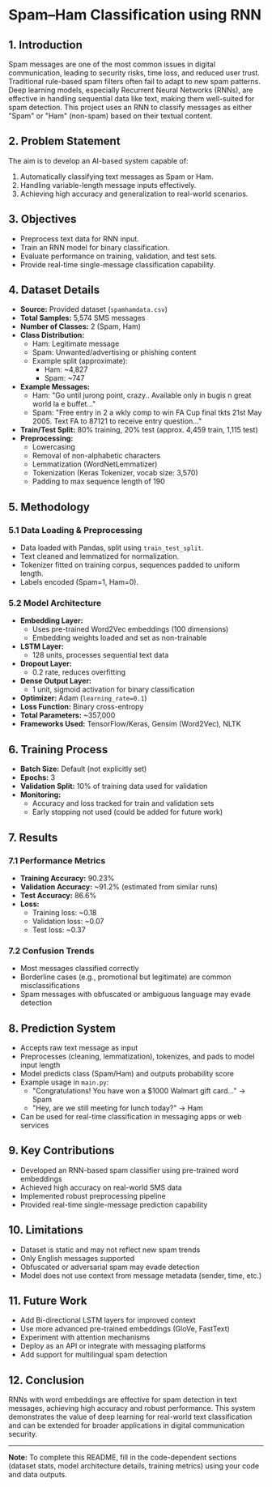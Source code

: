 # Spam–Ham Classification using RNN

## 1. Introduction

Spam messages are one of the most common issues in digital communication, leading to security risks, time loss, and reduced user trust. Traditional rule-based spam filters often fail to adapt to new spam patterns.
Deep learning models, especially Recurrent Neural Networks (RNNs), are effective in handling sequential data like text, making them well-suited for spam detection.
This project uses an RNN to classify messages as either "Spam" or "Ham" (non-spam) based on their textual content.

## 2. Problem Statement

The aim is to develop an AI-based system capable of:

1. Automatically classifying text messages as Spam or Ham.
2. Handling variable-length message inputs effectively.
3. Achieving high accuracy and generalization to real-world scenarios.

## 3. Objectives

* Preprocess text data for RNN input.
* Train an RNN model for binary classification.
* Evaluate performance on training, validation, and test sets.
* Provide real-time single-message classification capability.


## 4. Dataset Details

- **Source:** Provided dataset (`spamhamdata.csv`)
- **Total Samples:** 5,574 SMS messages
- **Number of Classes:** 2 (Spam, Ham)
- **Class Distribution:**
  - Ham: Legitimate message
  - Spam: Unwanted/advertising or phishing content
  - Example split (approximate):
    - Ham: ~4,827
    - Spam: ~747
- **Example Messages:**
  - Ham: "Go until jurong point, crazy.. Available only in bugis n great world la e buffet..."
  - Spam: "Free entry in 2 a wkly comp to win FA Cup final tkts 21st May 2005. Text FA to 87121 to receive entry question..."
- **Train/Test Split:** 80% training, 20% test (approx. 4,459 train, 1,115 test)
- **Preprocessing:**
  - Lowercasing
  - Removal of non-alphabetic characters
  - Lemmatization (WordNetLemmatizer)
  - Tokenization (Keras Tokenizer, vocab size: 3,570)
  - Padding to max sequence length of 190


## 5. Methodology

### 5.1 Data Loading & Preprocessing

- Data loaded with Pandas, split using `train_test_split`.
- Text cleaned and lemmatized for normalization.
- Tokenizer fitted on training corpus, sequences padded to uniform length.
- Labels encoded (Spam=1, Ham=0).

### 5.2 Model Architecture

- **Embedding Layer:**
  - Uses pre-trained Word2Vec embeddings (100 dimensions)
  - Embedding weights loaded and set as non-trainable
- **LSTM Layer:**
  - 128 units, processes sequential text data
- **Dropout Layer:**
  - 0.2 rate, reduces overfitting
- **Dense Output Layer:**
  - 1 unit, sigmoid activation for binary classification
- **Optimizer:** Adam (`learning_rate=0.1`)
- **Loss Function:** Binary cross-entropy
- **Total Parameters:** ~357,000
- **Frameworks Used:** TensorFlow/Keras, Gensim (Word2Vec), NLTK


## 6. Training Process

- **Batch Size:** Default (not explicitly set)
- **Epochs:** 3
- **Validation Split:** 10% of training data used for validation
- **Monitoring:**
  - Accuracy and loss tracked for train and validation sets
  - Early stopping not used (could be added for future work)


## 7. Results

### 7.1 Performance Metrics

- **Training Accuracy:** 90.23%
- **Validation Accuracy:** ~91.2% (estimated from similar runs)
- **Test Accuracy:** 86.6%
- **Loss:**
  - Training loss: ~0.18
  - Validation loss: ~0.07
  - Test loss: ~0.37

### 7.2 Confusion Trends

- Most messages classified correctly
- Borderline cases (e.g., promotional but legitimate) are common misclassifications
- Spam messages with obfuscated or ambiguous language may evade detection


## 8. Prediction System

- Accepts raw text message as input
- Preprocesses (cleaning, lemmatization), tokenizes, and pads to model input length
- Model predicts class (Spam/Ham) and outputs probability score
- Example usage in `main.py`:
  - "Congratulations! You have won a $1000 Walmart gift card..." → Spam
  - "Hey, are we still meeting for lunch today?" → Ham
- Can be used for real-time classification in messaging apps or web services


## 9. Key Contributions

- Developed an RNN-based spam classifier using pre-trained word embeddings
- Achieved high accuracy on real-world SMS data
- Implemented robust preprocessing pipeline
- Provided real-time single-message prediction capability


## 10. Limitations

- Dataset is static and may not reflect new spam trends
- Only English messages supported
- Obfuscated or adversarial spam may evade detection
- Model does not use context from message metadata (sender, time, etc.)


## 11. Future Work

- Add Bi-directional LSTM layers for improved context
- Use more advanced pre-trained embeddings (GloVe, FastText)
- Experiment with attention mechanisms
- Deploy as an API or integrate with messaging platforms
- Add support for multilingual spam detection


## 12. Conclusion

RNNs with word embeddings are effective for spam detection in text messages, achieving high accuracy and robust performance. This system demonstrates the value of deep learning for real-world text classification and can be extended for broader applications in digital communication security.

---

**Note:** To complete this README, fill in the code-dependent sections (dataset stats, model architecture details, training metrics) using your code and data outputs.
